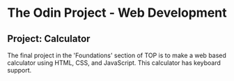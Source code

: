 # The Odin Project - Web Development #
## Project: Calculator ##
The final project in the 'Foundations' section of TOP is to make a web 
based calculator using HTML, CSS, and JavaScript. This calculator has
keyboard support.